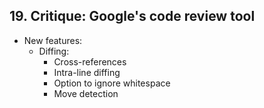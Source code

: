 ## 19. Critique: Google's code review tool
- New features:
  - Diffing:
    - Cross-references
    - Intra-line diffing
    - Option to ignore whitespace
    - Move detection